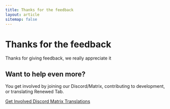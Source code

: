 ```yaml
---
title: Thanks for the feedback
layout: article
sitemap: false
---
```


# Thanks for the feedback

Thanks for giving feedback, we really appreciate it


## Want to help even more?

You get involved by joining our Discord/Matrix, contributing to development, or
translating Renewed Tab.

<div class="buttons">
	<a class="button is-primary" href="/get_involved/">
		Get Involved
	</a>
	<a href="https://discord.gg/zYjR54b" class="button">
		<i class="fab fa-discord mr-2"></i>
		Discord
	</a>
	<a href="https://matrix.to/#/#renewedtab:matrix.org" class="button" >
		<i class="fas fa-hashtag mr-2"></i>
		Matrix
	</a>
	<a href="/translations/" class="button" >
		<i class="fas fa-language mr-2"></i>
		Translations
	</a>
</div>
